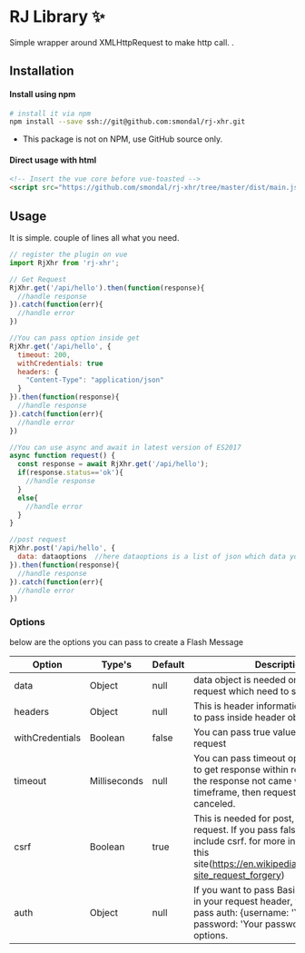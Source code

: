 # RJ Library ✨

Simple wrapper around XMLHttpRequest to make http call.
 .  
## Installation

#### Install using npm
```bash
# install it via npm
npm install --save ssh://git@github.com:smondal/rj-xhr.git
```
* This package is not on NPM, use GitHub source only.

#### Direct usage with html


```html
<!-- Insert the vue core before vue-toasted -->
<script src="https://github.com/smondal/rj-xhr/tree/master/dist/main.js"></script>
```

## Usage

It is simple. couple of lines all what you need.

```javascript
// register the plugin on vue
import RjXhr from 'rj-xhr';

// Get Request
RjXhr.get('/api/hello').then(function(response){
  //handle response
}).catch(function(err){
  //handle error
})

//You can pass option inside get
RjXhr.get('/api/hello', {
  timeout: 200,
  withCredentials: true
  headers: {
    "Content-Type": "application/json"
  }
}).then(function(response){
  //handle response
}).catch(function(err){
  //handle error
})

//You can use async and await in latest version of ES2017
async function request() {
  const response = await RjXhr.get('/api/hello');
  if(response.status=='ok'){
    //handle response
  }
  else{
    //handle error
  }
}

//post request
RjXhr.post('/api/hello', {
  data: dataoptions  //here dataoptions is a list of json which data you want to pass to the post request
}).then(function(response){
  //handle response
}).catch(function(err){
  //handle error
})


```
### Options

below are the options you can pass to create a Flash Message

**Option**|**Type's**|**Default**|**Description**
-----|-----|-----|-----
data|Object|null|data object is needed on post and put request which need to send to server
headers|Object|null| This is header information which need to pass inside header object
withCredentials|Boolean|false| You can pass true value for cross origin request
timeout|Milliseconds |null| You can pass timeout option, You want to get response within requested time. If the response not came within requested timeframe, then request automatically canceled.
csrf|Boolean |true| This is needed for post, put and delete request. If you pass false value it will not include csrf. for more information visit this site(https://en.wikipedia.org/wiki/Cross-site_request_forgery)
auth|Object |null|  If you want to pass Basic Authorization in your request header, then you need to pass auth: {username: 'Your username', password: 'Your password'} in your options.
